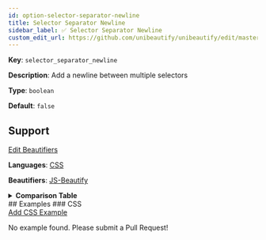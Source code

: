 ```yaml
---
id: option-selector-separator-newline
title: Selector Separator Newline
sidebar_label: ✅ Selector Separator Newline
custom_edit_url: https://github.com/unibeautify/unibeautify/edit/master/src/options.ts
---
```

**Key**: `selector_separator_newline`

**Description**: Add a newline between multiple selectors

**Type**: `boolean`

**Default**: `false`

## Support
<div><a class="edit-page-link button" href="https://github.com/unibeautify/website/edit/master/docs/../scripts/generate-docs/beautifiers.ts" target="_blank">Edit Beautifiers</a></div>

**Languages**: [CSS](/docs/language-css.html)

**Beautifiers**: [JS-Beautify](/docs/beautifier-js-beautify.html)

<details><summary><strong>Comparison Table</strong></summary>
| Language | [JS-Beautify](/docs/beautifier-js-beautify.html) |
| --- | --- |
| [CSS](/docs/language-css.html) | &#9989; |
</details>
## Examples
### CSS
<div><a class="edit-page-link button" href="https://github.com/unibeautify/website/new/master/docs/../examples/CSS/new?filename=selector_separator_newline.txt&value=Type%20Example%20Here" target="_blank">Add CSS Example</a></div>

No example found. Please submit a Pull Request!